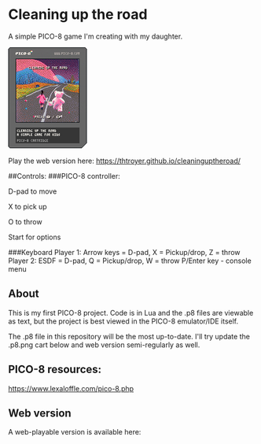 # Cleaning up the road
A simple PICO-8 game I'm creating with my daughter.

![Pico8 cart](docs/cleaninguptheroad.p8.png)

Play the web version here:
https://thtroyer.github.io/cleaninguptheroad/

##Controls:
###PICO-8 controller:

D-pad to move

X to pick up

O to throw

Start for options

###Keyboard
Player 1: Arrow keys = D-pad, X = Pickup/drop, Z = throw
Player 2: ESDF = D-pad, Q = Pickup/drop, W = throw
P/Enter key - console menu

## About
This is my first PICO-8 project.  Code is in Lua and the .p8 files are viewable as text, but the project is best viewed in the PICO-8 emulator/IDE itself.

The .p8 file in this repository will be the most up-to-date.  I'll try update the .p8.png cart below and web version semi-regularly as well.


## PICO-8 resources:
https://www.lexaloffle.com/pico-8.php

## Web version
A web-playable version is available here:  
